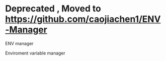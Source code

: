 # Deprecated , Moved to https://github.com/caojiachen1/ENV-Manager
ENV manager

Enviroment variable manager
